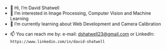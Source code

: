 - 👋 Hi, I’m David Shatwell
- 👀 I’m interested in Image Processing, Computer Vision and Machine Learning
- 🌱 I’m currently learning about Web Development and Camera Calibration
<!---
- 💞️ I’m looking to collaborate on ...
--->
- 📫 You can reach me by:
      e-mail:   dshatwell23@gmail.com or
      LinkedIn: ``https://www.linkedin.com/in/david-shatwell``

<!---
dshatwell23/dshatwell23 is a ✨ special ✨ repository because its `README.md` (this file) appears on your GitHub profile.
You can click the Preview link to take a look at your changes.
--->
